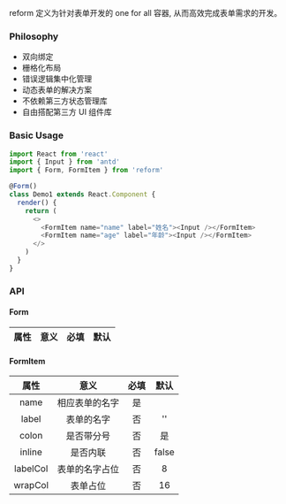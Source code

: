 reform 定义为针对表单开发的 one for all 容器, 从而高效完成表单需求的开发。

### Philosophy

* 双向绑定
* 栅格化布局
* 错误逻辑集中化管理
* 动态表单的解决方案
* 不依赖第三方状态管理库
* 自由搭配第三方 UI 组件库

### Basic Usage

```js
import React from 'react'
import { Input } from 'antd'
import { Form, FormItem } from 'reform'

@Form()
class Demo1 extends React.Component {
  render() {
    return (
      <>
        <FormItem name="name" label="姓名"><Input /></FormItem>
        <FormItem name="age" label="年龄"><Input /></FormItem>
      </>
    )
  }
}
```

### API

#### Form

| 属性 | 意义 | 必填 | 默认 |
| :-: | :-: | :-: | :-: |

#### FormItem

| 属性 | 意义 | 必填 | 默认 |
| :-: | :-: | :-: | :-: |
| name | 相应表单的名字 | 是 |  |
| label | 表单的名字 | 否 | '' |
| colon | 是否带分号 | 否 | 是 |
| inline | 是否内联 | 否 | false |
| labelCol | 表单的名字占位 | 否 | 8 |
| wrapCol | 表单占位 | 否 | 16 |


